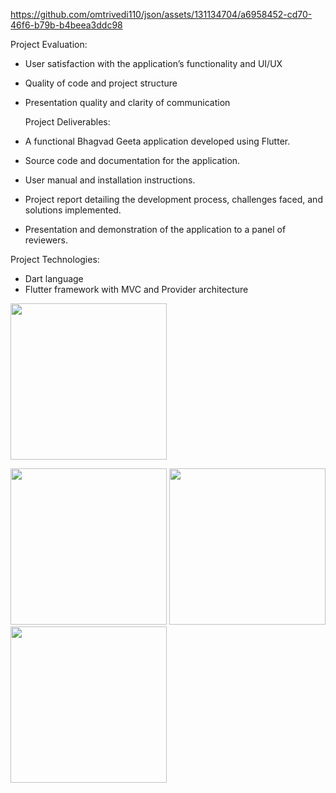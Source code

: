 

https://github.com/omtrivedi110/json/assets/131134704/a6958452-cd70-46f6-b79b-b4beea3ddc98

Project Evaluation:

- User satisfaction with the application’s functionality and UI/UX
- Quality of code and project structure
- Presentation quality and clarity of communication

  Project Deliverables:
- A functional Bhagvad Geeta application developed using Flutter.
- Source code and documentation for the application.
- User manual and installation instructions.
- Project report detailing the development process, challenges faced, and solutions implemented.
- Presentation and demonstration of the application to a panel of reviewers.

Project Technologies:
- Dart language
- Flutter framework with MVC and Provider architecture


<img src = "https://github.com/omtrivedi110/json/assets/131134704/f7e718f6-8389-42da-9155-cd452f7fe555" width= "250px"></img>

<img src = "https://github.com/omtrivedi110/json/assets/131134704/ab5cfb93-317c-471d-b0d9-adf5588a0f53"  width= "250px"></img>
<img src = "https://github.com/omtrivedi110/json/assets/131134704/ba69c24b-a3de-4115-9737-41fa75d38bea"   width= "250px"></img>
<img src = "https://github.com/omtrivedi110/json/assets/131134704/69e5a6da-18af-437c-b632-340a0e70457d"  width= "250px"></img>
